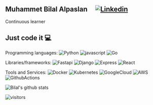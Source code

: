 ##  Muhammet Bilal Alpaslan  &nbsp; &nbsp; [![Linkedin](https://i.stack.imgur.com/gVE0j.png)](https://www.linkedin.com/in/bilalalpaslan)
Continuous learner

## Just code it 💻

Programming languages:
![Python](https://img.shields.io/badge/-Python-056676?style=flat&logo=Python&labelColor=000)
![javascript](https://img.shields.io/badge/-javascript-056676?style=flat&logo=javascript&labelColor=000)
![Go](https://img.shields.io/badge/-Go-056676?style=flat&logo=Go&labelColor=000)


Libraries/frameworks:
![Fastapi](https://img.shields.io/badge/-Fastapi-056676?style=flat&logo=fastapi&labelColor=000)
![Django](https://img.shields.io/badge/-Django-056676?style=flat&logo=django&labelColor=000)
![Express](https://img.shields.io/badge/-Express-056676?style=flat&logo=Express&labelColor=000)
![React](https://img.shields.io/badge/-React-056676?style=flat&logo=react&labelColor=000)


Tools and Services:
![Docker](https://img.shields.io/badge/-Docker-056676?style=flat&logo=Docker&labelColor=000)
![Kubernetes](https://img.shields.io/badge/-Kubernetes-056676?style=flat&logo=Kubernetes&labelColor=000)
![GoogleCloud](https://img.shields.io/badge/-GoogleCloud-056676?style=flat&logo=GoogleCloud&labelColor=000)
![AWS](https://img.shields.io/badge/-AWS-056676?style=flat&logo=amazon&labelColor=000)
![GithubActions](https://img.shields.io/badge/-GithubActions-056676?style=flat&logo=githubactions&labelColor=000)



![Bilal's github stats](https://github-readme-stats.vercel.app/api?username=BilalAlpaslan&show_icons=true)

![visitors](https://visitor-badge.laobi.icu/badge?page_id=BilalAlpaslan)






